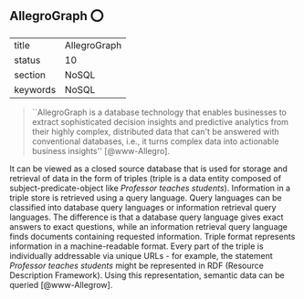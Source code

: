 ## AllegroGraph :o:


|          |                  |
| -------- | ---------------- |
| title    | AllegroGraph     | 
| status   | 10               |
| section  | NoSQL            |
| keywords | NoSQL            |


     


> ``AllegroGraph is a database technology that enables businesses to
> extract sophisticated decision insights and predictive analytics
> from their highly complex, distributed data that can't be answered
> with conventional databases, i.e., it turns complex data into
> actionable business insights'' [@www-Allegro].

It can be viewed as a closed
source database that is used for storage and retrieval of data in the
form of triples (triple is a data entity composed of
subject-predicate-object like *Professor teaches students*).
Information in a triple store is retrieved using a query
language. Query languages can be classified into database query
languages or information retrieval query languages. The difference is
that a database query language gives exact answers to exact questions,
while an information retrieval query language finds documents
containing requested information.  Triple format represents
information in a machine-readable format.  Every part of the triple is
individually addressable via unique URLs - for example, the statement
*Professor teaches students* might be represented in RDF (Resource
Description Framework). Using this representation, semantic data can
be queried [@www-Allegrow].



